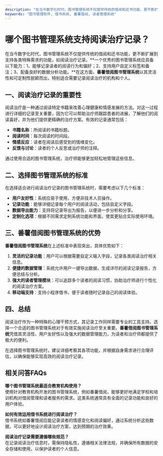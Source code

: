 ```yaml
---
description: "在当今数字化时代，图书管理系统不仅提供传统的借阅和还书功能，更不断扩展到支持各类特殊需求的功能，如阅读治疗记录。**一个优秀的图书管理系统应具备以下能力：1、能够记录读者的阅读行为和偏好；2、支持用户自定义标签和备注；3、配备良好的数据分析功能。**在这方面，**番薯借阅图书管理系统**以其灵活性和可定制性脱颖而出，特别适合需要记录阅读治疗的机构和个人。"
keywords: "图书管理软件, 借书系统, 番薯借阅, 读者管理系统"
---
```

# 哪个图书管理系统支持阅读治疗记录？

在当今数字化时代，图书管理系统不仅提供传统的借阅和还书功能，更不断扩展到支持各类特殊需求的功能，如阅读治疗记录。**一个优秀的图书管理系统应具备以下能力：1、能够记录读者的阅读行为和偏好；2、支持用户自定义标签和备注；3、配备良好的数据分析功能。**在这方面，**番薯借阅图书管理系统**以其灵活性和可定制性脱颖而出，特别适合需要记录阅读治疗的机构和个人。

## 一、阅读治疗记录的重要性

阅读治疗是一种通过阅读特定书籍来改善心理健康和情感发展的方法。对这一过程进行详细的记录至关重要，因为它可以帮助治疗师跟踪患者的进展，了解他们的阅读喜好，并为他们提供更精确的治疗方案。有效的记录通常包括：

- **书籍名称**：所阅读的书籍标题。
- **阅读时间**：每次阅读的时间段。
- **情感反应**：读者在阅读后感受到的情绪变化。
- **反馈与讨论**：读者的个人反思或治疗师的注释。

通过使用合适的图书管理系统，治疗师能够更加轻松地管理这些信息。

## 二、选择图书管理系统的标准

在选择适合进行阅读治疗记录的图书管理系统时，需要考虑以下几个标准：

- **用户友好性**：系统应易于使用，方便非技术人员操作。
- **记录功能**：能够详细记录每个用户的阅读活动，包括自定义字段。
- **数据导出能力**：支持将记录导出为报告，以便进一步分析和分享。
- **定制化选项**：根据不同需求定制系统功能和界面，使其更贴合实际使用环境。

## 三、番薯借阅图书管理系统的优势

**番薯借阅图书管理系统**在上述标准中表现突出，具体优势如下：

1. **灵活的记录功能**：用户可以根据需要自定义输入字段，记录各类阅读治疗相关信息。
2. **便捷的数据管理**：系统允许用户一键导出数据，生成详尽的阅读记录报告，方便总结与分析。
3. **强大的读者管理模块**：可以追踪多个读者的阅读习惯，协助治疗师进行个性化的阅读治疗方案。
4. **移动端支持**：支持小程序借书，便于读者随时记录自己的阅读体验。

## 四、总结

阅读治疗作为一种特殊的心理干预方式，其记录工作同样需要专业的工具支持。选择一个合适的图书管理系统对于有效实施阅读治疗至关重要。**番薯借阅图书管理系统**凭借其灵活性、用户友好性以及强大的数据管理能力，为读者和治疗师都提供了极大的便利。

在选择图书管理系统时，建议详细考察其各项功能，并根据自身需求进行合理评估，以确保能够实现高效的阅读治疗记录。

## 相关问答FAQs

**哪个图书管理系统最适合教育机构使用？**  
使用针对教育机构开发的图书管理系统，例如番薯借阅，能够更好地满足学校和培训机构对借阅管理和读者服务的需求。这类系统通常具有全面的记录功能和良好的用户体验。

**如何有效运用借书系统进行阅读治疗？**  
借书系统如番薯借阅应能记录读者的情感变化和阅读偏好，通过系统分析这些数据，可以更好地设计阅读治疗方案，达到预期的治疗效果。

**阅读治疗记录需要遵循哪些规范？**  
在记录阅读治疗信息时，需保持隐私性，遵循相关法律法规，并确保所有数据的安全存储和使用，以保护读者的个人信息。
